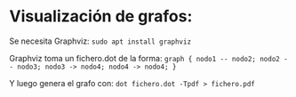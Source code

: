 # Visualización de grafos:
Se necesita Graphviz:
`sudo apt install graphviz`

Graphviz toma un fichero.dot de la forma:
`
graph {
	nodo1 -- nodo2;
	nodo2 -- nodo3;
	nodo3 -> nodo4;
	nodo4 -> nodo4;
}
`

Y luego genera el grafo con:
`dot fichero.dot -Tpdf > fichero.pdf`


